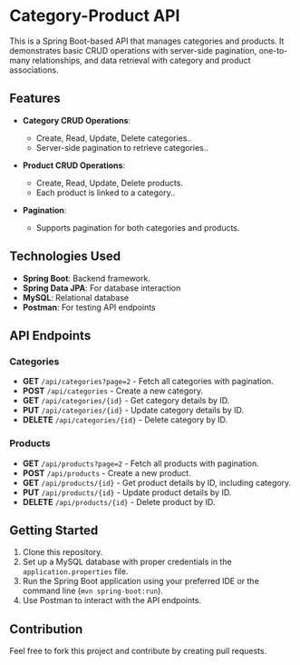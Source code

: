 # Category-Product API

This is a Spring Boot-based API that manages categories and products. It demonstrates basic CRUD operations with server-side pagination, one-to-many relationships, and data retrieval with category and product associations.

## Features

- **Category CRUD Operations**:
  - Create, Read, Update, Delete categories..
  - Server-side pagination to retrieve categories..

- **Product CRUD Operations**:
  - Create, Read, Update, Delete products.
  - Each product is linked to a category..

- **Pagination**:
  - Supports pagination for both categories and products.

## Technologies Used

- **Spring Boot**: Backend framework.
- **Spring Data JPA**: For database interaction
- **MySQL**: Relational database
- **Postman**: For testing API endpoints

## API Endpoints

### Categories

- **GET** `/api/categories?page=2` - Fetch all categories with pagination.
- **POST** `/api/categories` - Create a new category.
- **GET** `/api/categories/{id}` - Get category details by ID.
- **PUT** `/api/categories/{id}` - Update category details by ID.
- **DELETE** `/api/categories/{id}` - Delete category by ID.

### Products

- **GET** `/api/products?page=2` - Fetch all products with pagination.
- **POST** `/api/products` - Create a new product.
- **GET** `/api/products/{id}` - Get product details by ID, including category.
- **PUT** `/api/products/{id}` - Update product details by ID.
- **DELETE** `/api/products/{id}` - Delete product by ID.

## Getting Started

1. Clone this repository.
2. Set up a MySQL database with proper credentials in the `application.properties` file.
3. Run the Spring Boot application using your preferred IDE or the command line (`mvn spring-boot:run`).
4. Use Postman to interact with the API endpoints.

## Contribution

Feel free to fork this project and contribute by creating pull requests.
